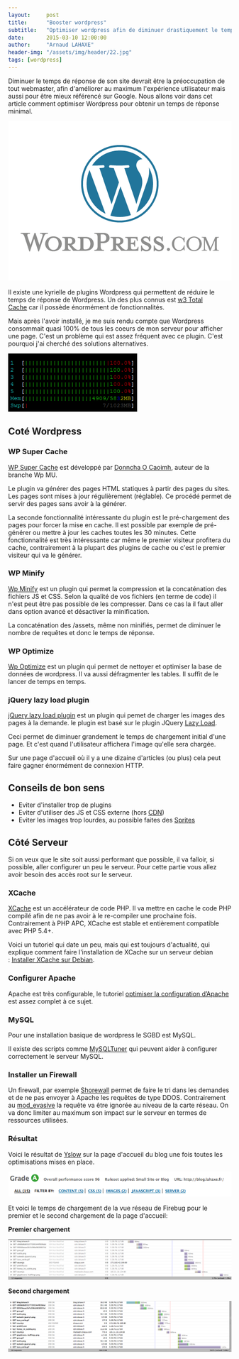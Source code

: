 ```yaml
---
layout:     post
title:      "Booster wordpress"
subtitle:   "Optimiser wordpress afin de diminuer drastiquement le temps de réponse"
date:       2015-03-10 12:00:00
author:     "Arnaud LAHAXE"
header-img: "/assets/img/header/22.jpg"
tags: [wordpress]
---
```


Diminuer le temps de réponse de son site devrait être la préoccupation de tout webmaster, afin d'améliorer au maximum l'expérience utilisateur mais aussi pour être mieux référencé sur Google. Nous allons voir dans cet article comment optimiser Wordpress pour obtenir un temps de réponse minimal.


[![logo-v-rgb](/assets/img/wordpress/logo.png)](/assets/img/wordpress/logo.png)


Il existe une kyrielle de plugins Wordpress qui permettent de réduire le temps de réponse de Wordpress. Un des plus connus est [w3 Total Cache](http://wordpress.org/plugins/w3-total-cache/) car il possède énormément de fonctionnalités.

Mais après l'avoir installé, je me suis rendu compte que Wordpress consommait quasi 100% de tous les coeurs de mon serveur pour afficher une page. C'est un problème qui est assez fréquent avec ce plugin. C'est pourquoi j'ai cherché des solutions alternatives.

[![htop](/assets/img/wordpress/boost/htop.png)](/assets/img/wordpress/boost/htop.png)


## Coté Wordpress

### WP Super Cache


[WP Super Cache](http://wordpress.org/plugins/wp-super-cache/) est développé par [Donncha O Caoimh](http://ocaoimh.ie/wordpress-plugins/ "Aller sur la page de l’auteur"), auteur de la branche Wp MU.

Le plugin va générer des pages HTML statiques à partir des pages du sites. Les pages sont mises à jour régulièrement (réglable). Ce procédé permet de servir des pages sans avoir à la générer.

La seconde fonctionnalité intéressante du plugin est le pré-chargement des pages pour forcer la mise en cache. Il est possible par exemple de pré-générer ou mettre à jour les caches toutes les 30 minutes. Cette fonctionnalité est très intéressante car même le premier visiteur profitera du cache, contrairement à la plupart des plugins de cache ou c'est le premier visiteur qui va le générer.

### WP Minify

[Wp Minify](http://wordpress.org/plugins/wp-minify/) est un plugin qui permet la compression et la concaténation des fichiers JS et CSS. Selon la qualité de vos fichiers (en terme de code) il n'est peut être pas possible de les compresser. Dans ce cas la il faut aller dans option avancé et désactiver la minification.

La concaténation des /assets, même non minifiés, permet de diminuer le nombre de requêtes et donc le temps de réponse.

### WP Optimize


[Wp Optimize](http://wordpress.org/plugins/wp-optimize/) est un plugin qui permet de nettoyer et optimiser la base de données de wordpress. Il va aussi défragmenter les tables. Il suffit de le lancer de temps en temps.


### jQuery lazy load plugin


[jQuery lazy load plugin](http://wordpress.org/plugins/jquery-image-lazy-loading/) est un plugin qui pemet de charger les images des pages à la demande. le plugin est basé sur le plugin JQuery [Lazy Load](http://www.appelsiini.net/projects/lazyload).

Ceci permet de diminuer grandement le temps de chargement initial d'une page. Et c'est quand l'utilisateur affichera l'image qu'elle sera chargée.

Sur une page d'accueil où il y a une dizaine d'articles (ou plus) cela peut faire gagner énormément de connexion HTTP.

## Conseils de bon sens


*   Eviter d'installer trop de plugins
*   Eviter d'utiliser des JS et CSS externe (hors [CDN](http://fr.wikipedia.org/wiki/Content_delivery_network))
*   Eviter les images trop lourdes, au possible faites des [Sprites](http://blog.lahaxe.fr/2011/06/10/optimisation-de-pages-web/ "Optimisation de pages web")

## Côté Serveur


Si on veux que le site soit aussi performant que possible, il va falloir, si possible, aller configurer un peu le serveur. Pour cette partie vous allez avoir besoin des accès root sur le serveur.


### XCache


[XCache](http://xcache.lighttpd.net/) est un accélérateur de code PHP. Il va mettre en cache le code PHP compilé afin de ne pas avoir à le re-compiler une prochaine fois.  Contrairement à PHP APC, XCache est stable et entièrement compatible avec PHP 5.4+.


Voici un tutoriel qui date un peu, mais qui est toujours d'actualité, qui explique comment faire l'installation de XCache sur un serveur debian : [Installer XCache sur Debian](http://fredmac.blogspot.fr/2011/01/installer-xcache-sur-debian-lenny.html).

### Configurer Apache

Apache est très configurable, le tutoriel [ optimiser la configuration d’Apache ](http://www.e-peps.fr/configuration-apache2/) est assez complet à ce sujet.

### MySQL

Pour une installation basique de wordpress le SGBD est MySQL.

Il existe des scripts comme [MySQLTuner](https://github.com/rackerhacker/MySQLTuner-perl "MySQLTuner") qui peuvent aider à configurer correctement le serveur MySQL.

### Installer un Firewall

Un firewall, par exemple [Shorewall](http://blog.lahaxe.fr/2013/08/15/installation-et-configuration-de-shorewall-sous-debian/ "Installation et configuration de shorewall sous debian") permet de faire le tri dans les demandes et de ne pas envoyer à Apache les requêtes de type DDOS.
Contrairement au [mod_evasive](http://www.tux-planet.fr/mod_evasive-un-module-anti-dos-pour-apache/) la requête va être ignorée au niveau de la carte réseau. On va donc limiter au maximum son impact sur le serveur en termes de ressources utilisées.

### Résultat

Voici le résultat de [Yslow](https://addons.mozilla.org/fr/firefox/addon/yslow/) sur la page d'accueil du blog une fois toutes les optimisations mises en place.

[![Yslow](/assets/img/wordpress/boost/grade.png)](/assets/img/wordpress/boost/grade.png)



Et voici le temps de chargement de la vue réseau de Firebug pour le premier et le second chargement de la page d'accueil:

**Premier chargement**

[![Avant](/assets/img/wordpress/boost/after.png)](/assets/img/wordpress/boost/after.png)

**Second chargement**

[![Après](/assets/img/wordpress/boost/before.png)](/assets/img/wordpress/boost/before.png)